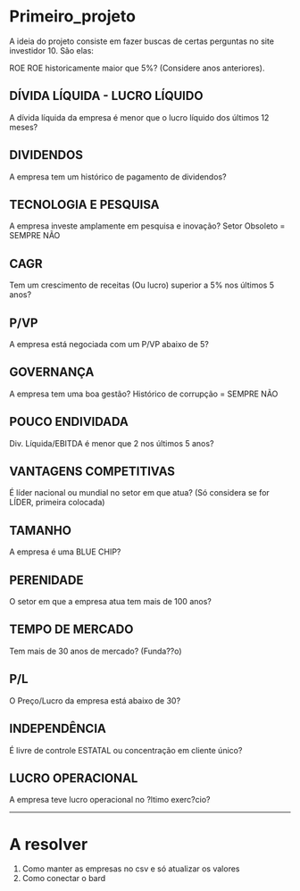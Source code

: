 # Primeiro_projeto

A ideia do projeto consiste em fazer buscas de certas perguntas no site investidor 10.
São elas: 

ROE	ROE historicamente maior que 5%? (Considere anos anteriores).
	
## DÍVIDA LÍQUIDA - LUCRO LÍQUIDO	

A dívida líquida da empresa é menor que o lucro líquido dos últimos 12 meses?	

## DIVIDENDOS	

A empresa tem um histórico de pagamento de dividendos?	

## TECNOLOGIA E PESQUISA	

A empresa investe amplamente em pesquisa e inovação? Setor Obsoleto = SEMPRE NÃO	

## CAGR	

Tem um crescimento de receitas (Ou lucro) superior a 5% nos últimos 5 anos?	

## P/VP	

A empresa está negociada com um P/VP abaixo de 5?	

## GOVERNANÇA	

A empresa tem uma boa gestão? Histórico de corrupção = SEMPRE NÃO	

## POUCO ENDIVIDADA	

Div. Líquida/EBITDA é menor que 2 nos últimos 5 anos?	

## VANTAGENS COMPETITIVAS	

É líder nacional ou mundial no setor em que atua? (Só considera se for LÍDER, primeira colocada)	

## TAMANHO	

A empresa é uma BLUE CHIP?	

## PERENIDADE	

O setor em que a empresa atua tem mais de 100 anos?	

## TEMPO DE MERCADO	

Tem mais de 30 anos de mercado? (Funda??o)	

## P/L	

O Preço/Lucro da empresa está abaixo de 30?	

## INDEPENDÊNCIA	

É livre de controle ESTATAL ou concentração em cliente único?	

## LUCRO OPERACIONAL	

A empresa teve lucro operacional no ?ltimo exerc?cio?	

---------------------------
# A resolver
1) Como manter as empresas no csv e só atualizar os valores 
2) Como conectar o bard